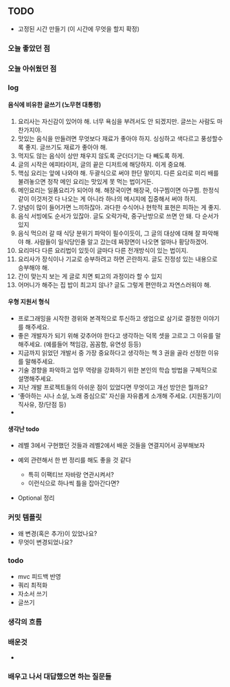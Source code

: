 ## TODO
- 고정된 시간 만들기 (이 시간에 무엇을 할지 확정)


    
### 오늘 좋았던 점


### 오늘 아쉬웠던 점

### log





#### 음식에 비유한 글쓰기 (노무현 대통령)
1. 요리사는 자신감이 있어야 해. 너무 욕심을 부려서도 안 되겠지만. 글쓰는 사람도 마찬가지야.
2. 맛있는 음식을 만들려면 무엇보다 재료가 좋아야 하지. 싱싱하고 색다르고 풍성할수록 좋지. 글쓰기도 재료가 좋아야 해.
3. 먹지도 않는 음식이 상만 채우지 않도록 군더더기는 다 빼도록 하게.
4. 글의 시작은 에피타이저, 글의 끝은 디저트에 해당하지. 이게 중요해.
5. 핵심 요리는 앞에 나와야 해. 두괄식으로 써야 한단 말이지. 다른 요리로 미리 배를 불려놓으면 정작 메인 요리는 맛있게 못 먹는 법이거든.
6. 메인요리는 일품요리가 되어야 해. 해장국이면 해장국, 아구찜이면 아구찜. 한정식 같이 이것저것 다 나오는 게 아니라 하나의 메시지에 집중해서 써야 하지.
7. 양념이 많이 들어가면 느끼하잖아. 과다한 수식어나 현학적 표현은 피하는 게 좋지.
8. 음식 서빙에도 순서가 있잖아. 글도 오락가락, 중구난방으로 쓰면 안 돼. 다 순서가 있지
9. 음식 먹으러 갈 때 식당 분위기 파악이 필수이듯이, 그 글의 대상에 대해 잘 파악해야 해. 사람들이 일식당인줄 알고 갔는데 짜장면이 나오면 얼마나 황당하겠어.
10. 요리마다 다른 요리법이 있듯이 글마다 다른 전개방식이 있는 법이지.
11. 요리사가 장식이나 기교로 승부하려고 하면 곤란하지. 글도 진정성 있는 내용으로 승부해야 해.
12. 간이 맞는지 보는 게 글로 치면 퇴고의 과정이라 할 수 있지
13. 어머니가 해주는 집 밥이 최고지 않나? 글도 그렇게 편안하고 자연스러워야 해.

#### 우형 지원서 형식
- 프로그래밍을 시작한 경위와 본격적으로 투신하고 생업으로 삼기로 결정한 이야기를 해주세요.
- 좋은 개발자가 되기 위해 갖추어야 한다고 생각하는 덕목 셋을 고르고 그 이유를 말해주세요. (예를들어 책임감, 꼼꼼함, 유연성 등등)
- 지금까지 읽었던 개발서 중 가장 중요하다고 생각하는 책 3 권을 골라 선정한 이유를 말해주세요.
- 기술 경향을 파악하고 업무 역량을 강화하기 위한 본인의 학습 방법을 구체적으로 설명해주세요.
- 지난 개발 프로젝트들의 아쉬운 점이 있었다면 무엇이고 개선 방안은 뭘까요?
- ‘좋아하는 시나 소설, 노래 중심으로’ 자신을 자유롭게 소개해 주세요. (지원동기/이직사유, 장/단점 등)
- 
#### 생각난 todo
- 레벨 3에서 구현했던 것들과 레벨2에서 배운 것들을 연결지어서 공부해보자


- 예외 관련해서 한 번 정리를 해도 좋을 것 같다
    - 특히 이팩티브 자바랑 연관시켜서?
    - 이런식으로 하나씩 틀을 잡아간다면?

- Optional 정리


### 커밋 템플릿
- 왜 변경(혹은 추가)이 있었나요?
- 무엇이 변경되었나요?

### todo 
- mvc 피드백 반영
- 쿼리 최적화
- 자소서 쓰기
- 글쓰기

### 생각의 흐름


### 배운것
-


### 배우고 나서 대답했으면 하는 질문들